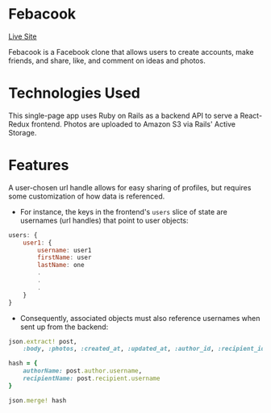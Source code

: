 # Febacook
[Live Site](https://febacook.herokuapp.com/#/)

Febacook is a Facebook clone that allows users to create accounts, make friends, and share, like, and comment on ideas and photos. 

# Technologies Used
This single-page app uses Ruby on Rails as a backend API to serve a React-Redux frontend. Photos are uploaded to Amazon S3 via Rails' Active Storage.

# Features
A user-chosen url handle allows for easy sharing of profiles, but requires some customization of how data is referenced. 

* For instance, the keys in the frontend's `users` slice of state are usernames (url handles) that point to user objects:

``` jsx
users: {
    user1: {
        username: user1
        firstName: user
        lastName: one
        .
        .
        .
    }
}
```

* Consequently, associated objects must also reference usernames when sent up from the backend:

``` ruby
json.extract! post, 
    :body, :photos, :created_at, :updated_at, :author_id, :recipient_id

hash = { 
    authorName: post.author.username, 
    recipientName: post.recipient.username 
}

json.merge! hash 


```